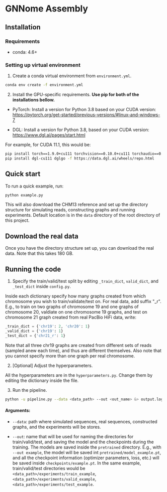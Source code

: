 # GNNome Assembly



## Installation

### Requirements
- conda: 4.6+

### Setting up virtual environment

1. Create a conda virtual environment from `environment.yml`.
```bash
conda env create -f environment.yml
```

2. Install the GPU-specific requirements.
**Use pip for both of the installations bellow.**

- PyTorch: Install a version for Python 3.8 based on your CUDA version:
https://pytorch.org/get-started/previous-versions/#linux-and-windows-7

- DGL: Install a version for Python 3.8, based on your CUDA version:
https://www.dgl.ai/pages/start.html

For example, for CUDA 11.1, this would be:
```bash
pip install torch==1.9.0+cu111 torchvision==0.10.0+cu111 torchaudio==0.9.0 -f https://download.pytorch.org/whl/torch_stable.html
pip install dgl-cu111 dglgo -f https://data.dgl.ai/wheels/repo.html
```

## Quick start

To run a quick example, run:
```bash
python example.py
```
This will also download the CHM13 reference and set up the directory structure for simulating reads, constructing graphs and running experiments. Default location is in the `data` directory of the root directory of this project.


## Download the real data

Once you have the directory structure set up, you can download the real data. Note that this takes 180 GB.


## Running the code

1. Specify the train/valid/test split by editing `_train_dict`, `valid_dict`, and `_test_dict` inside `config.py`.

Inside each dictionary specify how many graphs created from which chromosome you wish to train/validate/test on. For real data, add suffix "_r".
E.g., to train on two graphs of chromosome 19 and one graphs of chromosome 20, valdiate on one chromosome 19 graphs, and test on chromosome 21 graph created from real PacBio HiFi data, write:
```python
_train_dict = {'chr19': 2, 'chr20': 1}
_valid_dict = {'chr19': 1}
_test_dict = {'chr21_r': 1}
```
Note that all three chr19 graphs are created from different sets of reads (sampled anew each time), and thus are different themselves.
Also note that you cannot specify more than one graph per real chromosome.


2. [Optional] Adjust the hyperparameters.

All the hyperparameters are in the `hyperparameters.py`. Change them by editing the dictionary inside the file.


3. Run the pipeline.
```bash
python -u pipeline.py --data <data_path> --out <out_name> &> output.log &
```

#### Arguments:

- `--data`: path where simulated sequences, real sequences, constructed graphs, and the experiments will be stores.

- `--out`: name that will be used for naming the directories for train/valid/test, and saving the model and the checkpoints during the training. The models are saved inside the `pretrained` directory. E.g., with `--out example`, the model will be saved int `pretrained/model_example.pt`, and all the checkpoint information (optimizer parameters, loss, etc.) will be saved inside `checkpoints/example.pt`. In the same example, train/valid/test directories would be `<data_path>/experiments/train_example`, `<data_path>/experiments/valid_example`, `<data_path>/experiments/test_example`.

